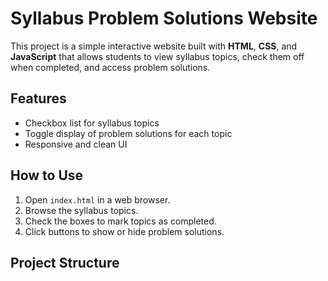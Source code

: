 # Syllabus Problem Solutions Website

This project is a simple interactive website built with **HTML**, **CSS**, and **JavaScript** that allows students to view syllabus topics, check them off when completed, and access problem solutions.

## Features

- Checkbox list for syllabus topics
- Toggle display of problem solutions for each topic
- Responsive and clean UI

## How to Use

1. Open `index.html` in a web browser.
2. Browse the syllabus topics.
3. Check the boxes to mark topics as completed.
4. Click buttons to show or hide problem solutions.

## Project Structure

